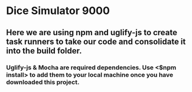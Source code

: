 # Dice Simulator 9000

## Here we are using npm and uglify-js to create task runners to take our code and consolidate it into the build folder. 


### Uglify-js & Mocha are required dependencies. Use <$npm install> to add them to your local machine once you have downloaded this project. 